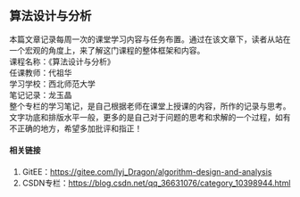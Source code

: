 ## 算法设计与分析
本篇文章记录每周一次的课堂学习内容与任务布置。通过在该文章下，读者从站在一个宏观的角度上，来了解这门课程的整体框架和内容。<br/>
课程名称：《算法设计与分析》<br/>
任课教师：代祖华<br/>
学习学校：西北师范大学<br/>
笔记记录：龙玉晶<br/>
整个专栏的学习笔记，是自己根据老师在课堂上授课的内容，所作的记录与思考。文字功底和排版水平一般，更多的是自己对于问题的思考和求解的一个过程，如有不正确的地方，希望多加批评和指正！<br/>

#### 相关链接

1.  GitEE：https://gitee.com/lyj_Dragon/algorithm-design-and-analysis
2.  CSDN专栏：https://blog.csdn.net/qq_36631076/category_10398944.html
